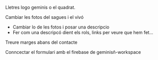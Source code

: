 Lletres logo geminis o el quadrat.

Cambiar les fotos del sagues i el vivó
- Cambiar lo de les fotos i posar una descripcio
- Fer com una descripcó dient els rols, links per veure que hem fet...


Treure marges abans del contacte

Conncectar el formulari amb el firebase de geminisñ-workspace



